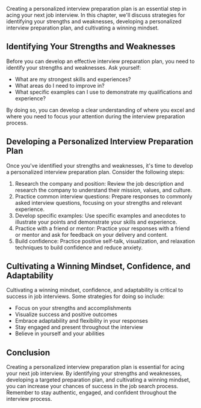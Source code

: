 
Creating a personalized interview preparation plan is an essential step in acing your next job interview. In this chapter, we'll discuss strategies for identifying your strengths and weaknesses, developing a personalized interview preparation plan, and cultivating a winning mindset.

Identifying Your Strengths and Weaknesses
-----------------------------------------

Before you can develop an effective interview preparation plan, you need to identify your strengths and weaknesses. Ask yourself:

* What are my strongest skills and experiences?
* What areas do I need to improve in?
* What specific examples can I use to demonstrate my qualifications and experience?

By doing so, you can develop a clear understanding of where you excel and where you need to focus your attention during the interview preparation process.

Developing a Personalized Interview Preparation Plan
----------------------------------------------------

Once you've identified your strengths and weaknesses, it's time to develop a personalized interview preparation plan. Consider the following steps:

1. Research the company and position: Review the job description and research the company to understand their mission, values, and culture.
2. Practice common interview questions: Prepare responses to commonly asked interview questions, focusing on your strengths and relevant experience.
3. Develop specific examples: Use specific examples and anecdotes to illustrate your points and demonstrate your skills and experience.
4. Practice with a friend or mentor: Practice your responses with a friend or mentor and ask for feedback on your delivery and content.
5. Build confidence: Practice positive self-talk, visualization, and relaxation techniques to build confidence and reduce anxiety.

Cultivating a Winning Mindset, Confidence, and Adaptability
-----------------------------------------------------------

Cultivating a winning mindset, confidence, and adaptability is critical to success in job interviews. Some strategies for doing so include:

* Focus on your strengths and accomplishments
* Visualize success and positive outcomes
* Embrace adaptability and flexibility in your responses
* Stay engaged and present throughout the interview
* Believe in yourself and your abilities

Conclusion
----------

Creating a personalized interview preparation plan is essential for acing your next job interview. By identifying your strengths and weaknesses, developing a targeted preparation plan, and cultivating a winning mindset, you can increase your chances of success in the job search process. Remember to stay authentic, engaged, and confident throughout the interview process.
